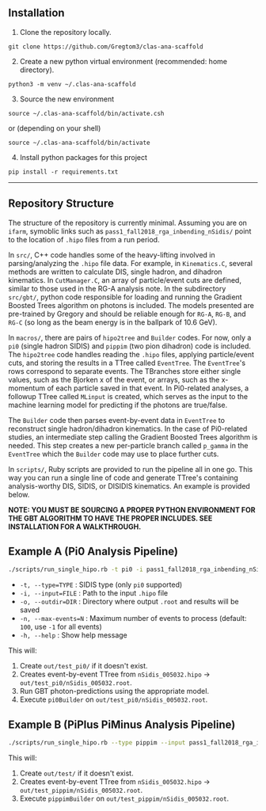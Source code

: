 ## Installation

1. Clone the repository locally.

```
git clone https://github.com/Gregtom3/clas-ana-scaffold
```

2. Create a new python virtual environment (recommended: home directory).

```
python3 -m venv ~/.clas-ana-scaffold
```

3. Source the new environment

```
source ~/.clas-ana-scaffold/bin/activate.csh
```

or (depending on your shell)

```
source ~/.clas-ana-scaffold/bin/activate
```

4. Install python packages for this project

```
pip install -r requirements.txt
```

---

## Repository Structure

The structure of the repository is currently minimal. Assuming you are on `ifarm`, symoblic links such as `pass1_fall2018_rga_inbending_nSidis/` point to the location of `.hipo` files from a run period. 

In `src/`, C++ code handles some of the heavy-lifting involved in parsing/analyzing the `.hipo` file data. For example, in `Kinematics.C`, several methods are written to calculate DIS, single hadron, and dihadron kinematics. In `CutManager.C`, an array of particle/event cuts are defined, similar to those used in the RG-A analysis note. In the subdirectory `src/gbt/`, python code responsible for loading and running the Gradient Boosted Trees algorithm on photons is included. The models presented are pre-trained by Gregory and should be reliable enough for `RG-A`, `RG-B`, and `RG-C` (so long as the beam energy is in the ballpark of 10.6 GeV).

In `macros/`, there are pairs of `hipo2tree` and `Builder` codes. For now, only a `pi0` (single hadron SIDIS) and `pippim` (two pion dihadron) code is included. The `hipo2tree` code handles reading the `.hipo` files, applying particle/event cuts, and storing the results in a TTree called `EventTree`. The `EventTree`'s rows correspond to separate events. The TBranches store either single values, such as the Bjorken x of the event, or arrays, such as the x-momentum of each particle saved in that event. In Pi0-related analyses, a followup TTree called `MLinput` is created, which serves as the input to the machine learning model for predicting if the photons are true/false.

The `Builder` code then parses event-by-event data in `EventTree` to reconstruct single hadron/dihadron kinematics. In the case of Pi0-related studies, an intermediate step calling the Gradient Boosted Trees algorithm is needed. This step creates a new per-particle branch called `p_gamma` in the `EventTree` which the `Builder` code may use to place further cuts.

In `scripts/`, Ruby scripts are provided to run the pipeline all in one go. This way you can run a single line of code and generate TTree's containing analysis-worthy DIS, SIDIS, or DISIDIS kinematics. An example is provided below.

**NOTE: YOU MUST BE SOURCING A PROPER PYTHON ENVIRONMENT FOR THE GBT ALGORITHM TO HAVE THE PROPER INCLUDES. SEE INSTALLATION FOR A WALKTHROUGH.**

## Example A (Pi0 Analysis Pipeline)

```sh
./scripts/run_single_hipo.rb -t pi0 -i pass1_fall2018_rga_inbending_nSidis/nSidis_005032.hipo -o out/test_pi0 -n 500
```

* `-t, --type=TYPE`       : SIDIS type (only `pi0` supported)
* `-i, --input=FILE`      : Path to the input `.hipo` file
* `-o, --outdir=DIR`      : Directory where output `.root` and results will be saved
* `-n, --max-events=N`    : Maximum number of events to process (default: `100`, use `-1` for all events)
* `-h, --help`            : Show help message

This will:

1. Create `out/test_pi0/` if it doesn't exist.
2. Creates event-by-event TTree from `nSidis_005032.hipo` → `out/test_pi0/nSidis_005032.root`.
3. Run GBT photon-predictions using the appropriate model.
4. Execute `pi0Builder` on `out/test_pi0/nSidis_005032.root`.

## Example B (PiPlus PiMinus Analysis Pipeline)

```sh
./scripts/run_single_hipo.rb --type pippim --input pass1_fall2018_rga_inbending_nSidis/nSidis_005032.hipo --outdir out/test_pippim -n 10000
```

This will:

1. Create `out/test/` if it doesn't exist.
2. Creates event-by-event TTree from `nSidis_005032.hipo` → `out/test_pippim/nSidis_005032.root`.
3. Execute `pippimBuilder` on `out/test_pippim/nSidis_005032.root`.

